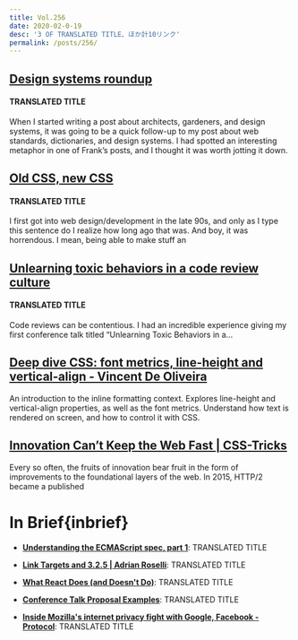 ```yaml
---
title: Vol.256
date: 2020-02-0-19
desc: '3 OF TRANSLATED TITLE、ほか計10リンク'
permalink: /posts/256/
---
```


## [Design systems roundup](https://adactio.com/journal/16400)
#### TRANSLATED TITLE

When I started writing a post about architects, gardeners, and design systems, it was going to be a quick follow-up to my post about web standards, dictionaries, and design systems. I had spotted an interesting metaphor in one of Frank’s posts, and I thought it was worth jotting it down.

## [Old CSS, new CSS](https://eev.ee/blog/2020/02/01/old-css-new-css/)
#### TRANSLATED TITLE

I first got into web design/development in the late 90s, and only as I type this sentence do I realize how long ago that was. And boy, it was horrendous. I mean, being able to make stuff an

## [Unlearning toxic behaviors in a code review culture](https://medium.com/@sandya.sankarram/unlearning-toxic-behaviors-in-a-code-review-culture-b7c295452a3c)
#### TRANSLATED TITLE

Code reviews can be contentious. I had an incredible experience giving my first conference talk titled “Unlearning Toxic Behaviors in a…


## [Deep dive CSS: font metrics, line-height and vertical-align - Vincent De Oliveira](https://iamvdo.me/en/blog/css-font-metrics-line-height-and-vertical-align)

An introduction to the inline formatting context. Explores line-height and vertical-align properties, as well as the font metrics. Understand how text is rendered on screen, and how to control it with CSS.

## [Innovation Can’t Keep the Web Fast | CSS-Tricks](https://css-tricks.com/innovation-cant-keep-the-web-fast/)

Every so often, the fruits of innovation bear fruit in the form of improvements to the foundational layers of the web. In 2015, HTTP/2 became a published


# In Brief{inbrief}

- **[Understanding the ECMAScript spec, part 1](https://v8.dev/blog/understanding-ecmascript-part-1)**: TRANSLATED TITLE

- **[Link Targets and 3.2.5 | Adrian Roselli](https://adrianroselli.com/2020/02/link-targets-and-3-2-5.html)**: TRANSLATED TITLE

- **[What React Does (and Doesn't Do)](https://daveceddia.com/what-react-does/)**: TRANSLATED TITLE

- **[Conference Talk Proposal Examples](https://thoughtbot.com/blog/conference-talk-proposal-examples)**: TRANSLATED TITLE

- **[Inside Mozilla's internet privacy fight with Google, Facebook - Protocol](https://www.protocol.com/mozilla-plan-fix-internet-privacy)**: TRANSLATED TITLE

